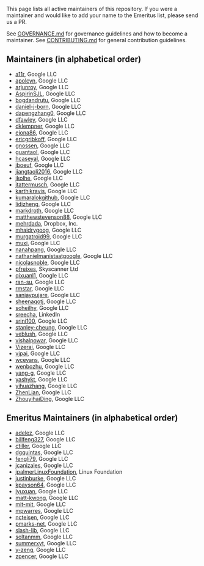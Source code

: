 This page lists all active maintainers of this repository. If you were a
maintainer and would like to add your name to the Emeritus list, please send us a
PR.

See [GOVERNANCE.md](https://github.com/grpc/grpc-community/blob/master/governance.md)
for governance guidelines and how to become a maintainer.
See [CONTRIBUTING.md](https://github.com/grpc/grpc-community/blob/master/CONTRIBUTING.md)
for general contribution guidelines.

## Maintainers (in alphabetical order)
- [a11r](https://github.com/a11r), Google LLC
- [apolcyn](https://github.com/apolcyn), Google LLC
- [arjunroy](https://github.com/arjunroy), Google LLC
- [AspirinSJL](https://github.com/AspirinSJL), Google LLC
- [bogdandrutu](https://github.com/bogdandrutu), Google LLC
- [daniel-j-born](https://github.com/daniel-j-born), Google LLC
- [dapengzhang0](https://github.com/dapengzhang0), Google LLC
- [dfawley](https://github.com/dfawley), Google LLC
- [dklempner](https://github.com/dklempner), Google LLC
- [ejona86](https://github.com/ejona86), Google LLC
- [ericgribkoff](https://github.com/ericgribkoff), Google LLC
- [gnossen](https://github.com/gnossen), Google LLC
- [guantaol](https://github.com/guantaol), Google LLC
- [hcaseyal](https://github.com/hcaseyal), Google LLC
- [jboeuf](https://github.com/jboeuf), Google LLC
- [jiangtaoli2016](https://github.com/jiangtaoli2016), Google LLC
- [jkolhe](https://github.com/jkolhe), Google LLC
- [jtattermusch](https://github.com/jtattermusch), Google LLC
- [karthikravis](https://github.com/karthikravis), Google LLC
- [kumaralokgithub](https://github.com/kumaralokgithub), Google LLC
- [lidizheng](https://github.com/lidizheng), Google LLC
- [markdroth](https://github.com/markdroth), Google LLC
- [matthewstevenson88](https://github.com/matthewstevenson88), Google LLC
- [mehrdada](https://github.com/mehrdada), Dropbox, Inc.
- [mhaidrygoog](https://github.com/mhaidrygoog), Google LLC
- [murgatroid99](https://github.com/murgatroid99), Google LLC
- [muxi](https://github.com/muxi), Google LLC
- [nanahpang](https://github.com/nanahpang), Google LLC
- [nathanielmanistaatgoogle](https://github.com/nathanielmanistaatgoogle), Google LLC
- [nicolasnoble](https://github.com/nicolasnoble), Google LLC
- [pfreixes](https://github.com/pfreixes), Skyscanner Ltd
- [qixuanl1](https://github.com/qixuanl1), Google LLC
- [ran-su](https://github.com/ran-su), Google LLC
- [rmstar](https://github.com/rmstar), Google LLC
- [sanjaypujare](https://github.com/sanjaypujare), Google LLC
- [sheenaqotj](https://github.com/sheenaqotj), Google LLC
- [soheilhy](https://github.com/soheilhy), Google LLC
- [sreecha](https://github.com/sreecha), LinkedIn
- [srini100](https://github.com/srini100), Google LLC
- [stanley-cheung](https://github.com/stanley-cheung), Google LLC
- [veblush](https://github.com/veblush), Google LLC
- [vishalpowar](https://github.com/vishalpowar), Google LLC
- [Vizerai](https://github.com/Vizerai), Google LLC
- [vjpai](https://github.com/vjpai), Google LLC
- [wcevans](https://github.com/wcevans), Google LLC
- [wenbozhu](https://github.com/wenbozhu), Google LLC
- [yang-g](https://github.com/yang-g), Google LLC
- [yashykt](https://github.com/yashykt), Google LLC
- [yihuazhang](https://github.com/yihuazhang), Google LLC
- [ZhenLian](https://github.com/ZhenLian), Google LLC
- [ZhouyihaiDing](https://github.com/ZhouyihaiDing), Google LLC


## Emeritus Maintainers (in alphabetical order)
- [adelez](https://github.com/adelez), Google LLC
- [billfeng327](https://github.com/billfeng327), Google LLC
- [ctiller](https://github.com/ctiller), Google LLC
- [dgquintas](https://github.com/dgquintas), Google LLC
- [fengli79](https://github.com/fengli79), Google LLC
- [jcanizales](https://github.com/jcanizales), Google LLC
- [jpalmerLinuxFoundation](https://github.com/jpalmerLinuxFoundation), Linux Foundation
- [justinburke](https://github.com/justinburke), Google LLC
- [kpayson64](https://github.com/kpayson64), Google LLC
- [lyuxuan](https://github.com/lyuxuan), Google LLC
- [matt-kwong](https://github.com/matt-kwong), Google LLC
- [mit-mit](https://github.com/mit-mit), Google LLC
- [mpwarres](https://github.com/mpwarres), Google LLC
- [ncteisen](https://github.com/ncteisen), Google LLC
- [pmarks-net](https://github.com/pmarks-net), Google LLC
- [slash-lib](https://github.com/slash-lib), Google LLC
- [soltanmm](https://github.com/soltanmm), Google LLC
- [summerxyt](https://github.com/summerxyt), Google LLC
- [y-zeng](https://github.com/y-zeng), Google LLC
- [zpencer](https://github.com/zpencer), Google LLC
